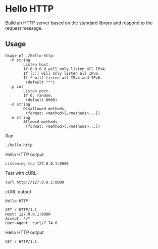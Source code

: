 # Hello HTTP

Build an HTTP server based on the standard library and respond to the request message.

## Usage

```text
Usage of ./hello-http:
  -h string
        Listen host.
        If 0.0.0.0 will only listen all IPv4.
        If [::] will only listen all IPv6.
        If * will listen all IPv4 and IPv6.
         (default "*")
  -p int
        Listen port.
        If 0, random.
         (default 8080)
  -d string
        Disallowed methods.
         (format: <method>[,<methods>...])
  -m string
        Allowed methods.
         (format: <method>[,<methods>...])
```

Run

```shell
./hello-http
```

Hello HTTP output

```text
Listening tcp 127.0.0.1:8080
```

Test with cURL

```shell
curl http://127.0.0.1:8080
```

cURL output

```text
Hello HTTP

GET / HTTP/1.1
Host: 127.0.0.1:8080
Accept: */*
User-Agent: curl/7.74.0

```

Hello HTTP output

```text
GET / HTTP/1.1
```
